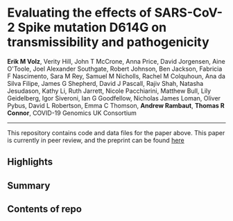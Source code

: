 # Evaluating the effects of SARS-CoV-2 Spike mutation D614G on transmissibility and pathogenicity

**Erik M Volz**, Verity Hill, John T McCrone, Anna Price, David Jorgensen, Aine O'Toole, Joel Alexander Southgate, Robert Johnson, Ben Jackson, Fabricia F Nascimento, Sara M Rey, Samuel M Nicholls, Rachel M Colquhoun, Ana da Silva Filipe, James G Shepherd, David J Pascall, Rajiv Shah, Natasha Jesudason, Kathy Li, Ruth Jarrett, Nicole Pacchiarini, Matthew Bull, Lily Geidelberg, Igor Siveroni, Ian G Goodfellow, Nicholas James Loman, Oliver Pybus, David L Robertson, Emma C Thomson, **Andrew Rambaut**, **Thomas R Connor**, COVID-19 Genomics UK Consortium

---

This repository contains code and data files for the paper above. This paper is currently in peer review, and the preprint can be found [here](https://www.medrxiv.org/content/10.1101/2020.07.31.20166082v2)

## Highlights

## Summary

## Contents of repo
